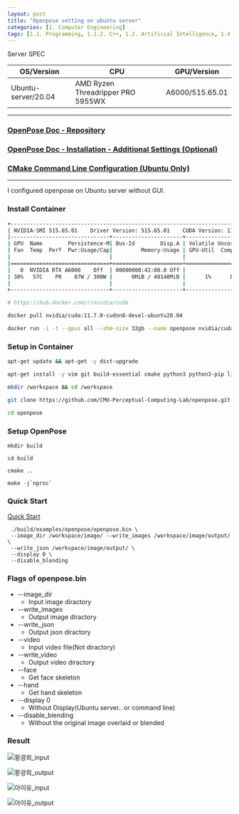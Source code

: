 ```yaml
---
layout: post
title: "Openpose setting on ubuntu server"
categories: [1. Computer Engineering]
tags: [1.1. Programming, 1.1.2. C++, 1.2. Artificial Intelligence, 1.4. OS, 1.4.1. Linux, 1.5. Container, 1.5.1. Docker]
---
```


Server SPEC

|OS/Version|CPU|GPU/Version|
|----------|---|-----------|
|Ubuntu-server/20.04|AMD Ryzen Threadripper PRO 5955WX|A6000/515.65.01|

---

### [OpenPose Doc - Repository](https://github.com/CMU-Perceptual-Computing-Lab/openpose)

### [OpenPose Doc - Installation - Additional Settings (Optional)](https://github.com/CMU-Perceptual-Computing-Lab/openpose/blob/master/doc/installation/2_additional_settings.md)

### [CMake Command Line Configuration (Ubuntu Only)](https://github.com/CMU-Perceptual-Computing-Lab/openpose/blob/master/doc/installation/2_additional_settings.md#cmake-command-line-configuration-ubuntu-only)

---

I configured openpose on Ubuntu server without GUI.

### Install Container

```bash
+-----------------------------------------------------------------------------+
| NVIDIA-SMI 515.65.01    Driver Version: 515.65.01    CUDA Version: 11.7     |
|-------------------------------+----------------------+----------------------+
| GPU  Name        Persistence-M| Bus-Id        Disp.A | Volatile Uncorr. ECC |
| Fan  Temp  Perf  Pwr:Usage/Cap|         Memory-Usage | GPU-Util  Compute M. |
|                               |                      |               MIG M. |
|===============================+======================+======================|
|   0  NVIDIA RTX A6000    Off  | 00000000:41:00.0 Off |                  Off |
| 30%   57C    P0    87W / 300W |      0MiB / 49140MiB |      1%      Default |
|                               |                      |                  N/A |
+-------------------------------+----------------------+----------------------+

# https://hub.docker.com/r/nvidia/cuda

docker pull nvidia/cuda:11.7.0-cudnn8-devel-ubuntu20.04

docker run -i -t --gpus all --shm-size 32gb --name openpose nvidia/cuda:11.7.0-cudnn8-devel-ubuntu20.04
```

### Setup in Container

```bash
apt-get update && apt-get -y dist-upgrade

apt-get install -y vim git build-essential cmake python3 python3-pip libgoogle-glog-dev libprotobuf-dev protobuf-compiler libopencv-dev libboost-all-dev libhdf5-dev libatlas-base-dev

mkdir /workspace && cd /workspace

git clone https://github.com/CMU-Perceptual-Computing-Lab/openpose.git

cd openpose
```

### Setup OpenPose

```
mkdir build

cd build

cmake ..

make -j`nproc`
```

### Quick Start

[Quick Start](https://cmu-perceptual-computing-lab.github.io/openpose/web/html/doc/md_doc_01_demo.html)

```
 ./build/examples/openpose/openpose.bin \
 --image_dir /workspace/image/ --write_images /workspace/image/output/ \
 --write_json /workspace/image/output/ \
 --display 0 \
 --disable_blending
```

### Flags of openpose.bin

* --image_dir
    * Input image diractory
* --write_images
    * Output image diractory
* --write_json
    * Output json diractory
* --video
    * Input video file(Not diractory)
* --write_video
    * Output video diractory
* --face
    * Get face skeleton
* --hand
    * Get hand skeleton
* --display 0
    * Without Display(Ubuntu server.. or command line)
* --disable_blending
    * Without the original image overlaid or blended

### Result

![황광희_input](https://raw.githubusercontent.com/maizer2/gitblog_img/main/1.%20Computer%20Engineering/1.2.%20Artificial%20Intelligence/2022-08-18-openpose/example_input_001.jpg)

![황광희_output](https://raw.githubusercontent.com/maizer2/gitblog_img/main/1.%20Computer%20Engineering/1.2.%20Artificial%20Intelligence/2022-08-18-openpose/example_input_001_rendered.png)

![아이유_input](https://raw.githubusercontent.com/maizer2/gitblog_img/main/1.%20Computer%20Engineering/1.2.%20Artificial%20Intelligence/2022-08-18-openpose/example_input_002.jpg)

![아이유_output](https://raw.githubusercontent.com/maizer2/gitblog_img/main/1.%20Computer%20Engineering/1.2.%20Artificial%20Intelligence/2022-08-18-openpose/example_input_002_rendered.png)